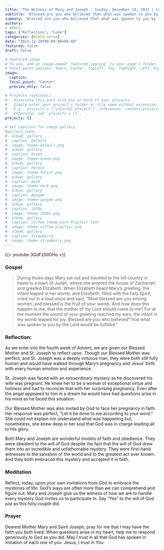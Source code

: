 ```yaml
---
title: 'The Witness of Mary and Joseph - Sunday, December 19, 2021 | Luke 1:39-45'
subtitle: 'Blessed are you who believed that what was spoken to you by the Lord would be fulfilled.'
summary: 'Blessed are you who believed that what was spoken to you by the Lord would be fulfilled.'
authors:
- admin
tags: ["Reflection", "Luke"]
categories: [Bible verse]
date: "2021-12-19T00:00:00+08:00"
featured: false
draft: false

# Featured image
# To use, add an image named `featured.jpg/png` to your page's folder.
# Focal point options: Smart, Center, TopLeft, Top, TopRight, Left, Right, BottomLeft, Bottom, BottomRight
image:
  caption:
  focal_point: "Center"
  preview_only: false

# Projects (optional).
#   Associate this post with one or more of your projects.
#   Simply enter your project's folder or file name without extension.
#   E.g. `projects = ["internal-project"]` references `content/project/deep-learning/index.md`.
#   Otherwise, set `projects = []`.
projects: []

# Set captions for image gallery.
#gallery_item:
#- album: gallery
#  caption: Default
#  image: theme-default.png
#- album: gallery
#  caption: Ocean
#  image: theme-ocean.png
#- album: gallery
#  caption: Forest
#  image: theme-forest.png
#- album: gallery
#  caption: Dark
#  image: theme-dark.png
#- album: gallery
#  caption: Apogee
#  image: theme-apogee.png
#- album: gallery
#  caption: 1950s
#  image: theme-1950s.png
#- album: gallery
#  caption: Coffee theme with Playfair font
#  image: theme-coffee-playfair.png
#- album: gallery
#  caption: Strawberry
#  image: theme-strawberry.png
---
```


{{< youtube 3GdFzStIOHo >}}

### Gospel
> During those days Mary set out and traveled to the hill country in haste to a town of Judah, where she entered the house of Zechariah and greeted Elizabeth. When Elizabeth heard Mary’s greeting, the infant leaped in her womb, and Elizabeth, filled with the holy Spirit, cried out in a loud voice and said, “Most blessed are you among women, and blessed is the fruit of your womb. And how does this happen to me, that the mother of my Lord should come to me? For at the moment the sound of your greeting reached my ears, the infant in my womb leaped for joy. Blessed are you who believed* that what was spoken to you by the Lord would be fulfilled.”

### Reflection:
As we enter into the fourth week of Advent, we are given our Blessed Mother and St. Joseph to reflect upon. Though our Blessed Mother was perfect, and St. Joseph was a deeply virtuous man, they were both still fully human and would have walked through Mary’s pregnancy and Jesus’ birth with every human emotion and experience.

St. Joseph was faced with an extraordinary mystery as he discovered his wife was pregnant. He knew her to be a woman of exceptional virtue and holiness and had to reconcile that with her surprising pregnancy. Even after the angel appeared to him in a dream he would have had questions arise in his mind as he faced this situation.

Our Blessed Mother was also invited by God to face her pregnancy in faith. Her response was perfect, “Let it be done to me according to your word.” She could not explain nor understand what was happening but, nonetheless, she knew deep in her soul that God was in charge leading all to His glory.

Both Mary and Joseph are wonderful models of faith and obedience. They were obedient to the will of God despite the fact that the will of God drew them into an incredible and unfathomable mystery. They were first-hand witnesses to the salvation of the world and to the greatest act ever known. And they both embraced this mystery and accepted it in faith.

### Meditation
Reflect, today, upon your own invitations from God to embrace the mysteries of life. God’s ways are often more than we can comprehend and figure out. Mary and Joseph give us the witness of how we are to handle every mystery God invites us to participate in. Say “Yes” to the will of God just as this holy couple did.

### Prayer
Dearest Mother Mary and Saint Joseph, pray for me that I may have the faith you both lived. When questions arise in my heart, help me to respond generously to God as you did.  May I trust in all that God has spoken in imitation of each one of you. Jesus, I trust in You.

